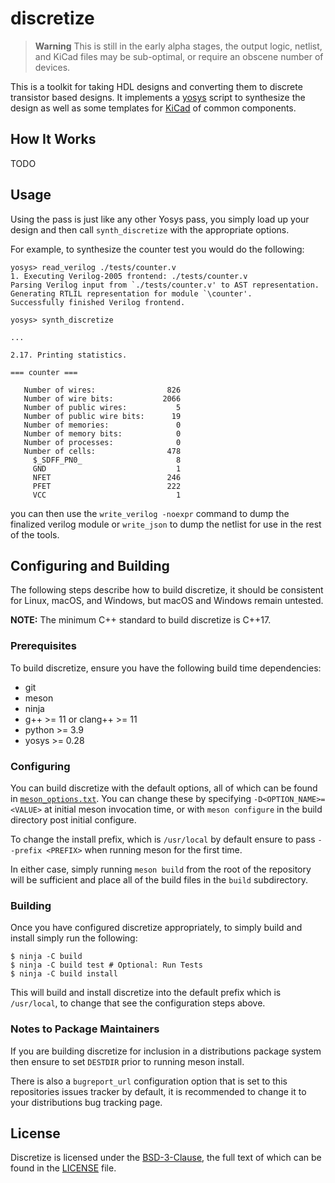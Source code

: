 # discretize

> **Warning** This is still in the early alpha stages, the output logic, netlist, and
> KiCad files may be sub-optimal, or require an obscene number of devices.

This is a toolkit for taking HDL designs and converting them to discrete transistor based designs. It implements a [yosys](https://github.com/YosysHQ/yosys) script to synthesize the design as well as some templates for [KiCad](https://www.kicad.org/) of common components.

## How It Works

TODO


## Usage

Using the pass is just like any other Yosys pass, you simply load up your design and then call `synth_discretize` with the appropriate options.

For example, to synthesize the counter test you would do the following:

```
yosys> read_verilog ./tests/counter.v
1. Executing Verilog-2005 frontend: ./tests/counter.v
Parsing Verilog input from `./tests/counter.v' to AST representation.
Generating RTLIL representation for module `\counter'.
Successfully finished Verilog frontend.

yosys> synth_discretize

...

2.17. Printing statistics.

=== counter ===

   Number of wires:                826
   Number of wire bits:           2066
   Number of public wires:           5
   Number of public wire bits:      19
   Number of memories:               0
   Number of memory bits:            0
   Number of processes:              0
   Number of cells:                478
     $_SDFF_PN0_                     8
     GND                             1
     NFET                          246
     PFET                          222
     VCC                             1

```

you can then use the `write_verilog -noexpr` command to dump the finalized verilog module or `write_json` to dump the netlist for use in the rest of the tools.


## Configuring and Building

The following steps describe how to build discretize, it should be consistent for Linux, macOS, and Windows, but macOS and Windows remain untested.

**NOTE:** The minimum C++ standard to build discretize is C++17.

### Prerequisites

To build discretize, ensure you have the following build time dependencies:
 * git
 * meson
 * ninja
 * g++ >= 11 or clang++ >= 11
 * python >= 3.9
 * yosys >= 0.28


### Configuring

You can build discretize with the default options, all of which can be found in [`meson_options.txt`](meson_options.txt). You can change these by specifying `-D<OPTION_NAME>=<VALUE>` at initial meson invocation time, or with `meson configure` in the build directory post initial configure.

To change the install prefix, which is `/usr/local` by default ensure to pass `--prefix <PREFIX>` when running meson for the first time.

In either case, simply running `meson build` from the root of the repository will be sufficient and place all of the build files in the `build` subdirectory.

### Building

Once you have configured discretize appropriately, to simply build and install simply run the following:

```
$ ninja -C build
$ ninja -C build test # Optional: Run Tests
$ ninja -C build install
```

This will build and install discretize into the default prefix which is `/usr/local`, to change that see the configuration steps above.

### Notes to Package Maintainers

If you are building discretize for inclusion in a distributions package system then ensure to set `DESTDIR` prior to running meson install.

There is also a `bugreport_url` configuration option that is set to this repositories issues tracker by default, it is recommended to change it to your distributions bug tracking page.

## License

Discretize is licensed under the [BSD-3-Clause](https://spdx.org/licenses/BSD-3-Clause.html), the full text of which can be found in the [LICENSE](LICENSE) file.
